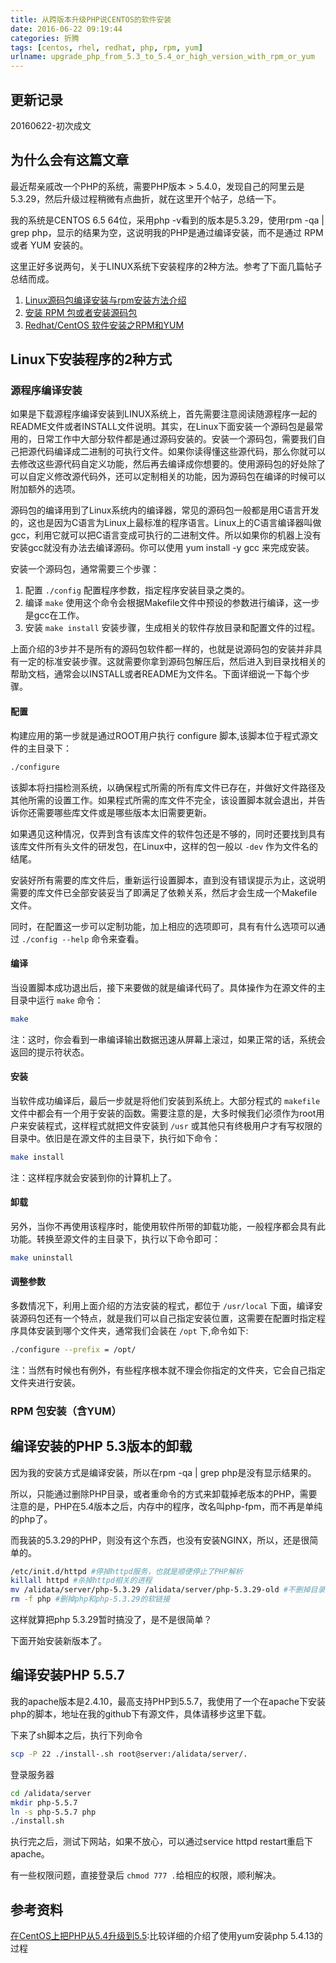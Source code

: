 ```yaml
---
title: 从跨版本升级PHP说CENTOS的软件安装
date: 2016-06-22 09:19:44
categories: 折腾
tags: [centos, rhel, redhat, php, rpm, yum]
urlname: upgrade_php_from_5.3_to_5.4_or_high_version_with_rpm_or_yum
---
```


## 更新记录

20160622-初次成文

## 为什么会有这篇文章

最近帮亲戚改一个PHP的系统，需要PHP版本 > 5.4.0，发现自己的阿里云是5.3.29，然后升级过程稍微有点曲折，就在这里开个帖子，总结一下。

我的系统是CENTOS 6.5 64位，采用php -v看到的版本是5.3.29，使用rpm -qa | grep php，显示的结果为空，这说明我的PHP是通过编译安装，而不是通过 RPM 或者 YUM 安装的。

这里正好多说两句，关于LINUX系统下安装程序的2种方法。参考了下面几篇帖子总结而成。<!-- more -->

1. [Linux源码包编译安装与rpm安装方法介绍](http://yangdong.blog.51cto.com/2959198/540888)
2. [安装 RPM 包或者安装源码包](http://wiki.jikexueyuan.com/project/linux/rpm.html)
3. [Redhat/CentOS 软件安装之RPM和YUM](http://www.androiddev.net/redhat-centos-install-rpm-yum/)

## Linux下安装程序的2种方式

### 源程序编译安装

如果是下载源程序编译安装到LINUX系统上，首先需要注意阅读随源程序一起的README文件或者INSTALL文件说明。其实，在Linux下面安装一个源码包是最常用的，日常工作中大部分软件都是通过源码安装的。安装一个源码包，需要我们自己把源代码编译成二进制的可执行文件。如果你读得懂这些源代码，那么你就可以去修改这些源代码自定义功能，然后再去编译成你想要的。使用源码包的好处除了可以自定义修改源代码外，还可以定制相关的功能，因为源码包在编译的时候可以附加额外的选项。

源码包的编译用到了Linux系统内的编译器，常见的源码包一般都是用C语言开发的，这也是因为C语言为Linux上最标准的程序语言。Linux上的C语言编译器叫做gcc，利用它就可以把C语言变成可执行的二进制文件。所以如果你的机器上没有安装gcc就没有办法去编译源码。你可以使用 yum install -y gcc 来完成安装。

安装一个源码包，通常需要三个步骤：

1. 配置 `./config` 配置程序参数，指定程序安装目录之类的。
2. 编译 `make` 使用这个命令会根据Makefile文件中预设的参数进行编译，这一步是gcc在工作。
3. 安装 `make install` 安装步骤，生成相关的软件存放目录和配置文件的过程。

上面介绍的3步并不是所有的源码包软件都一样的，也就是说源码包的安装并非具有一定的标准安装步骤。这就需要你拿到源码包解压后，然后进入到目录找相关的帮助文档，通常会以INSTALL或者README为文件名。下面详细说一下每个步骤。

#### 配置

构建应用的第一步就是通过ROOT用户执行 configure 脚本,该脚本位于程式源文件的主目录下：

``` bash
./configure
```

该脚本将扫描检测系统，以确保程式所需的所有库文件已存在，并做好文件路径及其他所需的设置工作。如果程式所需的库文件不完全，该设置脚本就会退出，并告诉你还需要哪些库文件或是哪些版本太旧需要更新。

如果遇见这种情况，仅弄到含有该库文件的软件包还是不够的，同时还要找到具有该库文件所有头文件的研发包，在Linux中，这样的包一般以 `-dev` 作为文件名的结尾。

安装好所有需要的库文件后，重新运行设置脚本，直到没有错误提示为止，这说明需要的库文件已全部安装妥当了即满足了依赖关系，然后才会生成一个Makefile文件。

同时，在配置这一步可以定制功能，加上相应的选项即可，具有有什么选项可以通过 `./config --help` 命令来查看。

#### 编译

当设置脚本成功退出后，接下来要做的就是编译代码了。具体操作为在源文件的主目录中运行 `make` 命令：

``` bash
make
```

注：这时，你会看到一串编译输出数据迅速从屏幕上滚过，如果正常的话，系统会返回的提示符状态。

#### 安装

当软件成功编译后，最后一步就是将他们安装到系统上。大部分程式的 `makefile` 文件中都会有一个用于安装的函数。需要注意的是，大多时候我们必须作为root用户来安装程式，这样程式就把文件安装到 `/usr` 或其他只有终极用户才有写权限的目录中。依旧是在源文件的主目录下，执行如下命令：

``` bash
make install
```

注：这样程序就会安装到你的计算机上了。

#### 卸载

另外，当你不再使用该程序时，能使用软件所带的卸载功能，一般程序都会具有此功能。转换至源文件的主目录下，执行以下命令即可：    

``` bash
make uninstall
```

#### 调整参数

多数情况下，利用上面介绍的方法安装的程式，都位于 `/usr/local` 下面，编译安装源码包还有一个特点，就是我们可以自己指定安装位置，这需要在配置时指定程序具体安装到哪个文件夹，通常我们会装在 `/opt` 下,命令如下:

``` bash
./configure --prefix = /opt/
```

注：当然有时候也有例外，有些程序根本就不理会你指定的文件夹，它会自己指定文件夹进行安装。　

### RPM 包安装（含YUM）

## 编译安装的PHP 5.3版本的卸载

因为我的安装方式是编译安装，所以在rpm -qa | grep php是没有显示结果的。

所以，只能通过删除PHP目录，或者重命令的方式来卸载掉老版本的PHP，需要注意的是，PHP在5.4版本之后，内存中的程序，改名叫php-fpm，而不再是单纯的php了。

而我装的5.3.29的PHP，则没有这个东西，也没有安装NGINX，所以，还是很简单的。

``` bash
/etc/init.d/httpd #停掉httpd服务，也就是顺便停止了PHP解析
killall httpd #杀掉httpd相关的进程
mv /alidata/server/php-5.3.29 /alidata/server/php-5.3.29-old #不删掉目录，只改名字
rm -f php #删掉php和php-5.3.29的软链接
```

这样就算把php 5.3.29暂时搞没了，是不是很简单？

下面开始安装新版本了。

## 编译安装PHP 5.5.7

我的apache版本是2.4.10，最高支持PHP到5.5.7，我使用了一个在apache下安装php的脚本，地址在我的github下有源文件，具体请移步这里下载。

下来了sh脚本之后，执行下列命令

``` bash
scp -P 22 ./install-.sh root@server:/alidata/server/.
```

登录服务器

``` bash
cd /alidata/server
mkdir php-5.5.7
ln -s php-5.5.7 php
./install.sh
```

执行完之后，测试下网站，如果不放心，可以通过service httpd restart重启下apache。

有一些权限问题，直接登录后 `chmod 777 .`给相应的权限，顺利解决。

## 参考资料

[在CentOS上把PHP从5.4升级到5.5](http://www.cnblogs.com/blackpuppy/p/upgrade_php_from_54_to_55_on_centos.html):比较详细的介绍了使用yum安装php 5.4.13的过程
[]()
[]()


